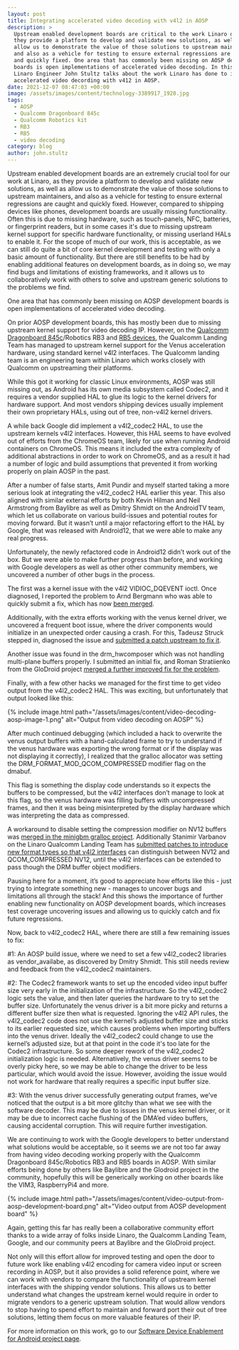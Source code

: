 ```yaml
---
layout: post
title: Integrating accelerated video decoding with v4l2 in AOSP
description: >
  Upstream enabled development boards are critical to the work Linaro does as
  they provide a platform to develop and validate new solutions, as well as
  allow us to demonstrate the value of those solutions to upstream maintainers,
  and also as a vehicle for testing to ensure external regressions are caught
  and quickly fixed. One area that has commonly been missing on AOSP development
  boards is open implementations of accelerated video decoding. In this blog,
  Linaro Engineer John Stultz talks about the work Linaro has done to integrate
  accelerated video decording with v412 in AOSP. 
date: 2021-12-07 08:47:03 +00:00
image: /assets/images/content/technology-3389917_1920.jpg
tags:
  - AOSP
  - Qualcomm Dragonboard 845c
  - Qualcomm Robotics kit
  - RB3
  - RB5
  - video decoding
category: blog
author: john.stultz
---
```

Upstream enabled development boards are an extremely crucial tool for our work at Linaro, as they provide a platform to develop and validate new solutions, as well as allow us to demonstrate the value of those solutions to upstream maintainers, and also as a vehicle for testing to ensure external regressions are caught and quickly fixed. However, compared to shipping devices like phones, development boards are usually missing functionality. Often this is due to missing hardware, such as touch-panels, NFC, batteries, or fingerprint readers, but in some cases it's due to missing upstream kernel support for specific hardware functionality, or missing userland HALs to enable it. For the scope of much of our work, this is acceptable, as we can still do quite a bit of core kernel development and testing with only a basic amount of functionality. But there are still benefits to be had by enabling additional features on development boards, as in doing so, we may find bugs and limitations of existing frameworks, and it allows us to collaboratively work with others to solve and upstream generic solutions to the problems we find. 

One area that has commonly been missing on AOSP development boards is open implementations of accelerated video decoding.

On prior AOSP development boards, this has mostly been due to missing upstream kernel support for video decoding IP. However, on the [Qualcomm Dragonboard 845c](https://source.android.com/setup/build/devices#845cdragonboard)/Robotics RB3 and [RB5 devices](https://www.96boards.org/product/qualcomm-robotics-rb5/), the Qualcomm Landing Team has managed to upstream kernel support for the Venus acceleration hardware, using standard kernel v4l2 interfaces. The Qualcomm landing team is an engineering team within Linaro which works closely with Qualcomm on upstreaming their platforms.

While this got it working for classic Linux environments, AOSP was still missing out, as Android has its own media subsystem called Codec2, and it requires a vendor supplied HAL to glue its logic to the kernel drivers for hardware support.  And most vendors shipping devices usually implement their own proprietary HALs, using out of tree, non-v4l2 kernel drivers.

A while back Google did implement a v4l2_codec2 HAL, to use the upstream kernels v4l2 interfaces. However, this HAL seems to have evolved out of efforts from the ChromeOS team, likely for use when running Android containers on ChromeOS. This means it included the extra complexity of additional abstractions in order to work on ChromeOS, and as a result it had a number of logic and build assumptions that prevented it from working properly on plain AOSP in the past.

After a number of false starts, Amit Pundir and myself started taking a more serious look at integrating the v4l2_codec2 HAL earlier this year. This also aligned with similar external efforts by both Kevin Hilman and Neil Armstrong from Baylibre as well as Dmitry Shmidt on the AndroidTV team, which let us collaborate on various build-issues and potential routes for moving forward. But it wasn’t until a major refactoring effort to the HAL by Google, that was released with Android12, that we were able to make any real progress.

Unfortunately, the newly refactored code in Android12 didn’t work out of the box. But we were able to make further progress than before, and working with Google developers as well as other other community members, we uncovered a number of other bugs in the process.

The first was a kernel issue with the v4l2 VIDIOC_DQEVENT ioctl. Once diagnosed, I reported the problem to Arnd Bergmann who was able to quickly submit a fix, which has now [been merged](https://git.kernel.org/pub/scm/linux/kernel/git/torvalds/linux.git/commit/?id=678d92b6126b9f55419b6a51ef0a88bce2ef2f20).

Additionally, with the extra efforts working with the venus kernel driver, we uncovered a frequent boot issue, where the driver components would initialize in an unexpected order causing a crash. For this, Tadeusz Struck stepped in, diagnosed the issue and [submitted a patch upstream to fix it](https://lore.kernel.org/all/20211029214833.2615274-1-tadeusz.struk@linaro.org/). 

Another issue was found in the drm_hwcomposer which was not handling multi-plane buffers properly. I submitted an initial fix, and Roman Stratiienko from the GloDroid project [merged a further improved fix for the problem](https://gitlab.freedesktop.org/drm-hwcomposer/drm-hwcomposer/-/commit/875f39793ff12f95cf8bd5c66addfa14b3cf01fb?merge_request_iid=160).

Finally, with a few other hacks we managed for the first time to get video output from the v4l2_codec2 HAL. This was exciting, but unfortunately that output looked like this:

{% include image.html path="/assets/images/content/video-decoding-aosp-image-1.png" alt="Output from video decoding on AOSP" %}

After much continued debugging (which included a hack to overwrite the venus output buffers with a hand-calculated frame to try to understand if the venus hardware was exporting the wrong format or if the display was not displaying it correctly), I realized that the gralloc allocator was setting the DRM_FORMAT_MOD_QCOM_COMPRESSED modifier flag on the dmabuf. 

This flag is something the display code understands so it expects the buffers to be compressed, but the v4l2 interfaces don’t manage to look at this flag, so the venus hardware was filling buffers with uncompressed frames, and then it was being misinterpreted by the display hardware which was interpreting the data as compressed.

A workaround to disable setting the compression modifier on NV12 buffers was [merged in the minigbm gralloc project](https://chromium-review.googlesource.com/c/chromiumos/platform/minigbm/+/3265874).  Additionally Stanimir Varbanov on the Linaro Qualcomm Landing Team has [submitted patches to introduce new format types so that v4l2 interfaces](https://lore.kernel.org/lkml/20210706124034.773503-1-stanimir.varbanov@linaro.org/) can distinguish between NV12 and QCOM_COMPRESSED NV12, until the v4l2 interfaces can be extended to pass though the DRM buffer object modifiers.

Pausing here for a moment, it’s good to appreciate how efforts like this - just trying to integrate something new - manages to uncover bugs and limitations all through the stack!  And this shows the importance of further enabling new functionality on AOSP development boards, which increases test coverage uncovering issues and allowing us to quickly catch and fix future regressions.

Now, back to v4l2_codec2 HAL, where there are still a few remaining issues to fix:

\#1: An AOSP build issue, where we need to set a few v4l2_codec2 libraries as vendor_availabe, as discovered by Dmitry Shmidt. This still needs review and feedback from the v4l2_codec2 maintainers.

\#2: The Codec2 framework wants to set up the encoded video input buffer size very early in the initialization of the infrastructure. So the v4l2_codec2 logic sets the value, and then later queries the hardware to try to set the buffer size. Unfortunately the venus driver is a bit more picky and returns a different buffer size then what is requested. Ignoring the v4l2 API rules, the v4l2_codec2 code does not use the kernel’s adjusted buffer size and sticks to its earlier requested size, which causes problems when importing buffers into the venus driver.  Ideally the v4l2_codec2 could change to use the kernel’s adjusted size, but at that point in the code it's too late for the Codec2 infrastructure. So some deeper rework of the v4l2_codec2 initialization logic is needed. Alternatively, the venus driver seems to be overly picky here, so we may be able to change the driver to be less particular, which would avoid the issue. However, avoiding the issue would not work for hardware that really requires a specific input buffer size.

\#3: With the venus driver successfully generating output frames, we’ve noticed that the output is a bit more glitchy than what we see with the software decoder. This may be due to issues in the venus kernel driver, or it may be due to incorrect cache flushing of the DMA’ed video buffers, causing accidental corruption. This will require further investigation.

We are continuing to work with the Google developers to better understand what solutions would be acceptable, so it seems we are not too far away from having video decoding working properly with the Qualcomm Dragonboard 845c/Robotics RB3 and RB5 boards in AOSP.  With similar efforts being done by others like Baylibre and the Glodroid project in the community, hopefully this will be generically working on other boards like the VIM3, RaspberryPi4 and more.

{% include image.html path="/assets/images/content/video-output-from-aosp-development-board.png" alt="Video output from AOSP development board" %}

Again, getting this far has really been a collaborative community effort thanks to a wide array of folks inside Linaro, the Qualcomm Landing Team, Google, and our community peers at Baylibre and the GloDroid project.

Not only will this effort allow for improved testing and open the door to future work like enabling v4l2 encoding for camera video input or screen recording in AOSP, but it also provides a solid reference point, where we can work with vendors to compare the functionality of upstream kernel interfaces with the shipping vendor solutions. This allows us to better understand what changes the upstream kernel would require in order to migrate vendors to a generic upstream solution. That would allow vendors to stop having to spend effort to maintain and forward port their out of tree solutions, letting them focus on more valuable features of their IP.

For more information on this work, go to our [Software Device Enablement for Android project page](https://linaro.atlassian.net/wiki/spaces/LCGSC/pages/15697806250/Software+Device+Enablement+for+Android).